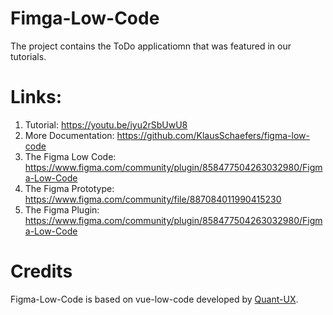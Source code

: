# Fimga-Low-Code
The project contains the ToDo applicatiomn that was featured in our tutorials.

# Links:

1. Tutorial: https://youtu.be/iyu2rSbUwU8
2. More Documentation: https://github.com/KlausSchaefers/figma-low-code
3. The Figma Low Code: https://www.figma.com/community/plugin/858477504263032980/Figma-Low-Code
4. The Figma Prototype: https://www.figma.com/community/file/887084011990415230
5. The Figma Plugin: https://www.figma.com/community/plugin/858477504263032980/Figma-Low-Code


# Credits

Figma-Low-Code is based on vue-low-code developed by [Quant-UX](https://quant-ux.com).
